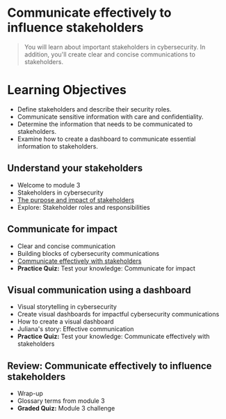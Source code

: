 # Communicate effectively to influence stakeholders
> You will learn about important stakeholders in cybersecurity. In addition, you'll create clear and concise communications to stakeholders.
# Learning Objectives
- Define stakeholders and describe their security roles.
- Communicate sensitive information with care and confidentiality.
- Determine the information that needs to be communicated to stakeholders.
- Examine how to create a dashboard to communicate essential information to stakeholders.
## Understand your stakeholders
- Welcome to module 3
- Stakeholders in cybersecurity
- [The purpose and impact of stakeholders](https://github.com/KailaniBailey/Google-Cybersecurity-Professional-Certificate/tree/main/Course%208:%20Put%20It%20to%20Work:%20Prepare%20for%20Cybersecurity%20Jobs/Communicate%20effectively%20to%20influence%20stakeholders/The%20purpose%20and%20impact%20of%20stakeholders)
- Explore: Stakeholder roles and responsibilities
## Communicate for impact
- Clear and concise communication
- Building blocks of cybersecurity communications
- [Communicate effectively with stakeholders](https://github.com/KailaniBailey/Google-Cybersecurity-Professional-Certificate/tree/main/Course%208:%20Put%20It%20to%20Work:%20Prepare%20for%20Cybersecurity%20Jobs/Communicate%20effectively%20to%20influence%20stakeholders/Communicate%20effectively%20with%20stakeholders)
- **Practice Quiz:** Test your knowledge: Communicate for impact
## Visual communication using a dashboard
- Visual storytelling in cybersecurity
- Create visual dashboards for impactful cybersecurity communications
- How to create a visual dashboard
- Juliana's story: Effective communication
- **Practice Quiz:** Test your knowledge: Communicate effectively with stakeholders
## Review: Communicate effectively to influence stakeholders
- Wrap-up
- Glossary terms from module 3
- **Graded Quiz:** Module 3 challenge
